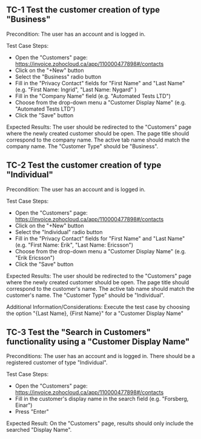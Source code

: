 ﻿## TC-1 Test the customer creation of type "Business"
Precondition: The user has an account and is logged in.

Test Case Steps:
- Open the "Customers" page: https://invoice.zohocloud.ca/app/110000477898#/contacts
- Click on the "+New" button
- Select the "Business" radio button
- Fill in the "Privacy Contact" fields for "First Name" and "Last Name" (e.g. "First Name: Ingrid", "Last Name: Nygard" )
- Fill in the "Company Name" field (e.g. "Automated Tests LTD")
- Choose from the drop-down menu a "Customer Display Name" (e.g. "Automated Tests LTD")
- Click the "Save" button

Expected Results:
The user should be redirected to the "Customers" page where the newly created customer should be open.
The page title should correspond to the company name.
The active tab name should match the company name.
The "Customer Type" should be "Business".


## TC-2 Test the customer creation of type "Individual"
Precondition: The user has an account and is logged in.

Test Case Steps:
- Open the "Customers" page: https://invoice.zohocloud.ca/app/110000477898#/contacts
- Click on the "+New" button
- Select the "Individual" radio button
- Fill in the "Privacy Contact" fields  for "First Name" and "Last Name" (e.g. "First Name: Erik", "Last Name: Ericsson")
- Choose from the drop-down menu a "Customer Display Name" (e.g. "Erik Ericsson")
- Click the "Save" button

Expected Results:
The user should be redirected to the "Customers" page where the newly created customer should be open.
The page title should correspond to the customer's name.
The active tab name should match the customer's name.
The "Customer Type" should be "Individual".

Additional Information/Considerations:
Execute the test case by choosing the option "{Last Name}, {First Name}" for a "Customer Display Name" 


## TC-3 Test the "Search in Customers" functionality using a "Customer Display Name" 
Preconditions:
The user has an account and is logged in. 
There should be a registered customer of type "Individual".

Test Case Steps:
- Open the "Customers" page: https://invoice.zohocloud.ca/app/110000477898#/contacts
- Fill in the customer's display name in the search field (e.g. "Forsberg, Einar")
- Press "Enter"

Expected Result:
On the "Customers" page, results should only include the searched "Display Name".